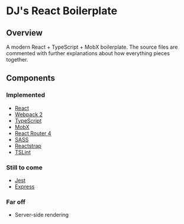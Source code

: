 # DJ's React Boilerplate

## Overview

A modern React + TypeScript + MobX boilerplate.
The source files are commented with further explanations about how everything pieces together.

## Components

### Implemented

- [React](https://facebook.github.io/react/)
- [Webpack 2](https://webpack.js.org/)
- [TypeScript](https://www.typescriptlang.org/)
- [MobX](https://mobx.js.org/)
- [React Router 4](https://github.com/ReactTraining/react-router)
- [SASS](https://sass-lang.com/)
- [Reactstrap](https://reactstrap.github.io/)
- [TSLint](https://palantir.github.io/tslint/)

### Still to come

- [Jest](https://facebook.github.io/jest/)
- [Express](https://expressjs.com/)

### Far off

- Server-side rendering
